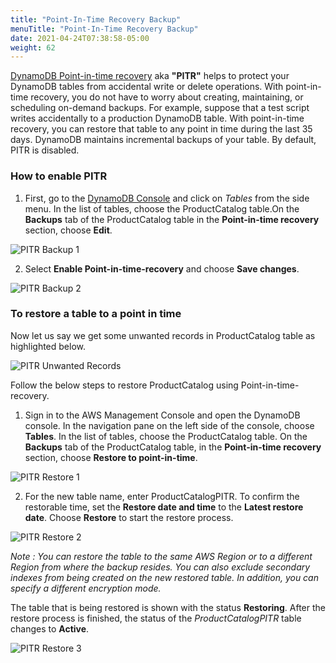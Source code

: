 ```yaml
---
title: "Point-In-Time Recovery Backup"
menuTitle: "Point-In-Time Recovery Backup"
date: 2021-04-24T07:38:58-05:00
weight: 62
---
```



[DynamoDB Point-in-time recovery](https://docs.aws.amazon.com/amazondynamodb/latest/developerguide/PointInTimeRecovery.html) aka **"PITR"** helps to protect your DynamoDB
tables from accidental write or delete operations. With point-in-time
recovery, you do not have to worry about creating, maintaining, or
scheduling on-demand backups. For example, suppose that a test script
writes accidentally to a production DynamoDB table. With point-in-time
recovery, you can restore that table to any point in time during the
last 35 days. DynamoDB maintains incremental backups of your table. By
default, PITR is disabled.

### How to enable PITR

1.  First, go to the [DynamoDB Console](https://console.aws.amazon.com/dynamodbv2/) and click on *Tables* from the side menu.
In the list of tables, choose the ProductCatalog table.On the **Backups** tab of the ProductCatalog table in the  **Point-in-time recovery** section, choose **Edit**.

![PITR Backup 1](/images/hands-on-labs/backup/pitr_backup_1.png)

2.  Select **Enable Point-in-time-recovery** and choose **Save changes**.

![PITR Backup 2](/images/hands-on-labs/backup/pitr_backup_2.png)

### To restore a table to a point in time

Now let us say we get some unwanted records in ProductCatalog table as highlighted below.

![PITR Unwanted Records](/images/hands-on-labs/backup/pitr_unwanted_records.png)

Follow the below steps to restore ProductCatalog using Point-in-time-recovery.

1.  Sign in to the AWS Management Console and open the DynamoDB console.
    In the navigation pane on the left side of the console, choose
    **Tables**. In the list of tables, choose the ProductCatalog table.
    On the **Backups** tab of the ProductCatalog table, in the
    **Point-in-time recovery** section, choose **Restore to
    point-in-time**.

![PITR Restore 1](/images/hands-on-labs/backup/pitr_restore_1.png)

2. For the new table name, enter ProductCatalogPITR. To confirm
the restorable time, set the **Restore date and time** to the **Latest
restore date**. Choose **Restore** to start the restore process.

![PITR Restore 2](/images/hands-on-labs/backup/pitr_restore_2.png)

*Note : You can restore the table to the same AWS Region or to a
different Region from where the backup resides. You can also exclude
secondary indexes from being created on the new restored table. In
addition, you can specify a different encryption mode.*

The table that is being restored is shown with the status **Restoring**.
After the restore process is finished, the status of the
*ProductCatalogPITR* table changes to **Active**.

![PITR Restore 3](/images/hands-on-labs/backup/pitr_restore_3.png)
